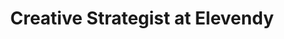 ---
layout: default
image: dave.jpg
name: Dave Cox
title: Creative Strategist at Elevendy
order: 14

social:
  - account: instagram
    username: davecox
  - account: twitter
    username: davecox  
    
---